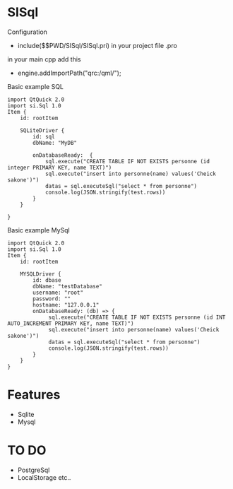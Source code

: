 # SISql

Configuration 
 - include($$PWD/SISql/SISql.pri) in your project file .pro

in your main cpp add this 
 - engine.addImportPath("qrc:/qml/");

Basic example SQL

    import QtQuick 2.0
    import si.Sql 1.0
    Item {
        id: rootItem
        
        SQLiteDriver {
            id: sql
            dbName: "MyDB"
            
            onDatabaseReady:  {
                sql.execute("CREATE TABLE IF NOT EXISTS personne (id integer PRIMARY KEY, name TEXT)")
                sql.execute("insert into personne(name) values('Cheick sakone')")
                datas = sql.executeSql("select * from personne")
                console.log(JSON.stringify(test.rows))
            }
        }

    }
Basic example MySql
    
    import QtQuick 2.0
    import si.Sql 1.0
    Item {
        id: rootItem

        MYSQLDriver {
            id: dbase
            dbName: "testDatabase"
            username: "root"
            password: ""
            hostname: "127.0.0.1"
            onDatabaseReady: (db) => {
                 sql.execute("CREATE TABLE IF NOT EXISTS personne (id INT AUTO_INCREMENT PRIMARY KEY, name TEXT)")
                 sql.execute("insert into personne(name) values('Cheick sakone')")
                 datas = sql.executeSql("select * from personne")
                 console.log(JSON.stringify(test.rows))
            }
        }
    }
# Features

- Sqlite
- Mysql

# TO DO

- PostgreSql
- LocalStorage
etc..
